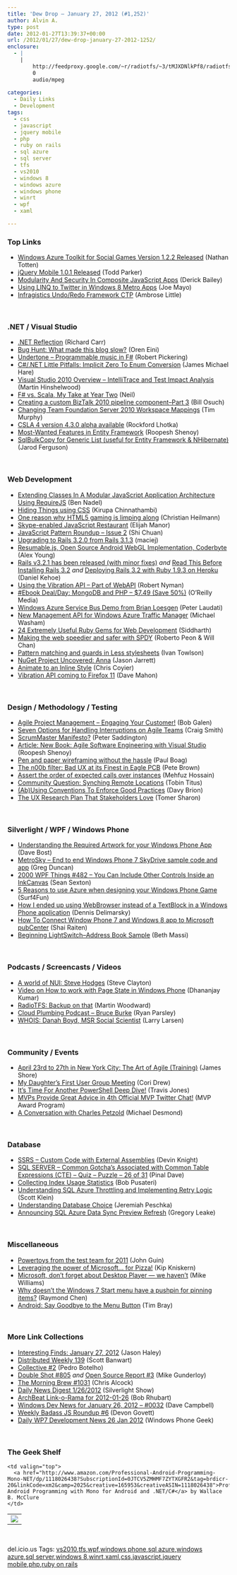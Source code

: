 ```yaml
---
title: 'Dew Drop – January 27, 2012 (#1,252)'
author: Alvin A.
type: post
date: 2012-01-27T13:39:37+00:00
url: /2012/01/27/dew-drop-january-27-2012-1252/
enclosure:
  - |
    |
        http://feedproxy.google.com/~r/radiotfs/~3/tMJXDNlkPf8/radiotfs_036.mp3
        0
        audio/mpeg
        
categories:
  - Daily Links
  - Development
tags:
  - css
  - javascript
  - jquery mobile
  - php
  - ruby on rails
  - sql azure
  - sql server
  - tfs
  - vs2010
  - windows 8
  - windows azure
  - windows phone
  - winrt
  - wpf
  - xaml

---
```

### <a name="top"></a>Top Links

  * [Windows Azure Toolkit for Social Games Version 1.2.2 Released][1] (Nathan Totten)
  * [jQuery Mobile 1.0.1 Released][2] (Todd Parker)
  * [Modularity And Security In Composite JavaScript Apps][3] (Derick Bailey)
  * [Using LINQ to Twitter in Windows 8 Metro Apps][4] (Joe Mayo)
  * [Infragistics Undo/Redo Framework CTP][5] (Ambrose Little)

&#160;

### <a name="dotnet"></a>.NET / Visual Studio

  * [.NET Reflection][6] (Richard Carr)
  * [Bug Hunt: What made this blog slow?][7] (Oren Eini)
  * [Undertone – Programmable music in F#][8] (Robert Pickering)
  * [C#/.NET Little Pitfalls: Implicit Zero To Enum Conversion][9] (James Michael Hare)
  * [Visual Studio 2010 Overview – IntelliTrace and Test Impact Analysis][10] (Martin Hinshelwood)
  * [F# vs. Scala, My Take at Year Two][11] (Neil)
  * [Creating a custom BizTalk 2010 pipeline component–Part 3][12] (Bill Osuch)
  * [Changing Team Foundation Server 2010 Workspace Mappings][13] (Tim Murphy)
  * [CSLA 4 version 4.3.0 alpha available][14] (Rockford Lhotka)
  * [Most-Wanted Features in Entity Framework][15] (Roopesh Shenoy)
  * [SqlBulkCopy for Generic List (useful for Entity Framework & NHibernate)][16] (Jarod Ferguson)

&#160;

### <a name="web"></a>Web Development

  * [Extending Classes In A Modular JavaScript Application Architecture Using RequireJS][17] (Ben Nadel)
  * [Hiding Things using CSS][18] (Kirupa Chinnathambi)
  * [One reason why HTML5 gaming is limping along][19] (Christian Heilmann)
  * [Skype-enabled JavaScript Restaurant][20] (Elijah Manor)
  * [JavaScript Pattern Roundup – Issue 2][21] (Shi Chuan)
  * <a href="http://dev.mensfeld.pl/2012/01/upgrading-to-rails-3-2-0-from-rails-3-1-3/" target="_blank">Upgrading to Rails 3.2.0 from Rails 3.1.3</a> (maciej)
  * [Resumable.js, Open Source Android WebGL Implementation, Coderbyte][22] (Alex Young)
  * [Rails v3.2.1 has been released (with minor fixes)][23] _and_ [Read This Before Installing Rails 3.2][24] _and_ [Deploying Rails 3.2 with Ruby 1.9.3 on Heroku][25] (Daniel Kehoe)
  * [Using the Vibration API – Part of WebAPI][26] (Robert Nyman)
  * <a href="http://feeds.oreilly.com/~r/oreilly/news/~3/7303jAxOw9I/0636920022381.do" target="_blank">#Ebook Deal/Day: MongoDB and PHP &#8211; $7.49 (Save 50%)</a> (O&#8217;Reilly Media)
  * [Windows Azure Service Bus Demo from Brian Loesgen][27] (Peter Laudati)
  * [New Management API for Windows Azure Traffic Manager][28] (Michael Washam)
  * [24 Extremely Useful Ruby Gems for Web Development][29] (Siddharth)
  * [Making the web speedier and safer with SPDY][30] (Roberto Peon & Will Chan)
  * [Pattern matching and guards in Less stylesheets][31] (Ivan Towlson)
  * [NuGet Project Uncovered: Anna][32] (Jason Jarrett)
  * [Animate to an Inline Style][33] (Chris Coyier)
  * [Vibration API coming to Firefox 11][34] (Dave Mahon)

&#160;

### <a name="design"></a>Design / Methodology / Testing

  * [Agile Project Management &#8211; Engaging Your Customer!][35] (Bob Galen)
  * [Seven Options for Handling Interruptions on Agile Teams][36] (Craig Smith)
  * [ScrumMaster Manifesto?][37] (Peter Saddington)
  * [Article: New Book: Agile Software Engineering with Visual Studio][38] (Roopesh Shenoy)
  * [Pen and paper wireframing without the hassle][39] (Paul Boag)
  * [The n00b filter: Bad UX at its Finest in Eagle PCB][40] (Pete Brown)
  * [Assert the order of expected calls over instances][41] (Mehfuz Hossain)
  * [Community Question: Synching Remote Locations][42] (Tobin Titus)
  * [(Ab)Using Conventions To Enforce Good Practices][43] (Davy Brion)
  * [The UX Research Plan That Stakeholders Love][44] (Tomer Sharon)

&#160;

### <a name="silverlight"></a>Silverlight / WPF / Windows Phone

  * [Understanding the Required Artwork for your Windows Phone App][45] (Dave Bost)
  * [MetroSky &#8211; End to end Windows Phone 7 SkyDrive sample code and app][46] (Greg Duncan)
  * <a href="http://wpf.2000things.com/2012/01/27/482-you-can-include-other-controls-inside-an-inkcanvas/" target="_blank">2000 WPF Things #482 – You Can Include Other Controls Inside an InkCanvas</a> (Sean Sexton)
  * [5 Reasons to use Azure when designing your Windows Phone Game][47] (Surf4Fun)
  * [How I ended up using WebBrowser instead of a TextBlock in a Windows Phone application][48] (Dennis Delimarsky)
  * [How To Connect Window Phone 7 and Windows 8 app to Microsoft pubCenter][49] (Shai Raiten)
  * [Beginning LightSwitch–Address Book Sample][50] (Beth Massi)

&#160;

### <a name="podcasts"></a>Podcasts / Screencasts / Videos

  * [A world of NUI: Steve Hodges][51] (Steve Clayton)
  * [Video on How to work with Page State in Windows Phone][52] (Dhananjay Kumar)
  * <a href="http://feedproxy.google.com/~r/radiotfs/~3/tMJXDNlkPf8/radiotfs_036.mp3" target="_blank">RadioTFS: Backup on that</a> (Martin Woodward)
  * <a href="http://feedproxy.google.com/~r/cloudPlumbing/~3/1KEqe7L6yRw/bruce-burke" target="_blank">Cloud Plumbing Podcast &#8211; Bruce Burke</a> (Ryan Parsley)
  * [WHOIS: Danah Boyd, MSR Social Scientist][53] (Larry Larsen)

&#160;

### <a name="events"></a>Community / Events

  * [April 23rd to 27th in New York City: The Art of Agile (Training)][54] (James Shore)
  * [My Daughter’s First User Group Meeting][55] (Cori Drew)
  * [It’s Time For Another PowerShell Deep Dive!][56] (Travis Jones)
  * [MVPs Provide Great Advice in 4th Official MVP Twitter Chat!][57] (MVP Award Program)
  * [A Conversation with Charles Petzold][58] (Michael Desmond)

&#160;

### <a name="sql"></a>Database

  * [SSRS &#8211; Custom Code with External Assemblies][59] (Devin Knight)
  * [SQL SERVER – Common Gotcha’s Associated with Common Table Expressions (CTE) – Quiz – Puzzle – 26 of 31][60] (Pinal Dave)
  * [Collecting Index Usage Statistics][61] (Bob Pusateri)
  * [Understanding SQL Azure Throttling and Implementing Retry Logic][62] (Scott Klein)
  * [Understanding Database Choice][63] (Jeremiah Peschka)
  * [Announcing SQL Azure Data Sync Preview Refresh][64] (Gregory Leake)

&#160;

### <a name="misc"></a>Miscellaneous

  * [Powertoys from the test team for 2011][65] (John Guin)
  * [Leveraging the power of Microsoft… for Pizza!][66] (Kip Kniskern)
  * [Microsoft, don&#8217;t forget about Desktop Player &#8212; we haven&#8217;t][67] (Mike Williams)
  * [Why doesn&#8217;t the Windows 7 Start menu have a pushpin for pinning items?][68] (Raymond Chen)
  * <a href="http://feedproxy.google.com/~r/blogspot/hsDu/~3/2N-PP9COf0M/say-goodbye-to-menu-button.html" target="_blank">Android: Say Goodbye to the Menu Button</a> (Tim Bray)

&#160;

### <a name="links"></a>More Link Collections

  * [Interesting Finds: January 27, 2012][69] (Jason Haley)
  * [Distributed Weekly 139][70] (Scott Banwart)
  * [Collective #2][71] (Pedro Botelho)
  * [Double Shot #805][72] _and_ [Open Source Report #3][73] (Mike Gunderloy)
  * [The Morning Brew #1031][74] (Chris Alcock)
  * [Daily News Digest 1/26/2012][75] (Silverlight Show)
  * [ArchBeat Link-o-Rama for 2012-01-26][76] (Bob Rhubart)
  * [Windows Dev News for January 26, 2012 &#8211; #0032][77] (Dave Campbell)
  * [Weekly Badass JS Roundup #6][78] (Devon Govett)
  * [Daily WP7 Development News 26 Jan 2012][79] (Windows Phone Geek)

&#160;

### <a name="shelf"></a>The Geek Shelf

<table border="0" cellspacing="0" cellpadding="0">
  <tr>
    <td>
      <img data-recalc-dims="1" decoding="async" src="https://i0.wp.com/ecx.images-amazon.com/images/I/51q-mwguPfL._SL160_.jpg?w=660" />
    </td>
    
    <td valign="top">
      <a href="http://www.amazon.com/Professional-Android-Programming-Mono-NET/dp/1118026438?SubscriptionId=0JTCV5ZMHMF7ZYTXGFR2&tag=brdicr-20&linkCode=xm2&camp=2025&creative=165953&creativeASIN=1118026438">Professional Android Programming with Mono for Android and .NET/C#</a> by Wallace B. McClure
    </td>
  </tr>
</table>

&#160;

<div style="padding-bottom: 0px; margin: 0px; padding-left: 0px; padding-right: 0px; display: inline; float: none; padding-top: 0px" id="scid:0767317B-992E-4b12-91E0-4F059A8CECA8:53dac64d-4769-4de3-8ac5-b2ad9879b246" class="wlWriterEditableSmartContent">
  del.icio.us Tags: <a href="http://del.icio.us/popular/vs2010" rel="tag">vs2010</a>,<a href="http://del.icio.us/popular/tfs" rel="tag">tfs</a>,<a href="http://del.icio.us/popular/wpf" rel="tag">wpf</a>,<a href="http://del.icio.us/popular/windows+phone" rel="tag">windows phone</a>,<a href="http://del.icio.us/popular/sql+azure" rel="tag">sql azure</a>,<a href="http://del.icio.us/popular/windows+azure" rel="tag">windows azure</a>,<a href="http://del.icio.us/popular/sql+server" rel="tag">sql server</a>,<a href="http://del.icio.us/popular/windows+8" rel="tag">windows 8</a>,<a href="http://del.icio.us/popular/winrt" rel="tag">winrt</a>,<a href="http://del.icio.us/popular/xaml" rel="tag">xaml</a>,<a href="http://del.icio.us/popular/css" rel="tag">css</a>,<a href="http://del.icio.us/popular/javascript" rel="tag">javascript</a>,<a href="http://del.icio.us/popular/jquery+mobile" rel="tag">jquery mobile</a>,<a href="http://del.icio.us/popular/php" rel="tag">php</a>,<a href="http://del.icio.us/popular/ruby+on+rails" rel="tag">ruby on rails</a>
</div>

 [1]: http://feedproxy.google.com/~r/ntotten/~3/Tt__2SWzu1U/
 [2]: http://jquerymobile.com/blog/2012/01/26/jquery-mobile-1-0-1-released/
 [3]: http://feedproxy.google.com/~r/LosTechies/~3/qu95KQaPUwk/
 [4]: http://geekswithblogs.net/WinAZ/archive/2012/01/26/using-linq-to-twitter-in-windows-8-metro-apps.aspx
 [5]: http://blogs.infragistics.com/blogs/ambrose_little/archive/2012/01/26/infragistics-undo-redo-framework-ctp.aspx
 [6]: http://feedproxy.google.com/~r/BlackwaspLatestAdditions/~3/c3lI8p-w0Dk/Reflection.aspx
 [7]: http://feedproxy.google.com/~r/AyendeRahien/~3/WTgxRBf_nh8/bug-hunt-what-made-this-blog-slow
 [8]: http://strangelights.com/blog/archive/2012/01/27/undertone-ndash-programmable-music-in-f.aspx
 [9]: http://feedproxy.google.com/~r/BlackRabbitCoder/~3/fvtu4JewFFM/c.net-little-pitfalls-implicit-zero-to-enum-conversion.aspx
 [10]: http://feedproxy.google.com/~r/MartinHinshelwood/~3/l7va4-aS0hA/
 [11]: http://techneilogy.blogspot.com/2012/01/f-vs-scala-my-take-at-year-two.html
 [12]: http://geekswithblogs.net/bosuch/archive/2012/01/26/creating-a-custom-biztalk-2010-pipeline-componentndashpart-3.aspx
 [13]: http://geekswithblogs.net/tmurphy/archive/2012/01/26/changing-team-foundation-server-2010-workspace-mappings.aspx
 [14]: http://www.lhotka.net/weblog/CSLA4Version430AlphaAvailable.aspx
 [15]: http://www.infoq.com/news/2012/01/ef-feature-requests
 [16]: http://feedproxy.google.com/~r/ElegantCode/~3/jm-hnEqVFoU/
 [17]: http://www.bennadel.com/blog/2320-Extending-Classes-In-A-Modular-JavaScript-Application-Architecture-Using-RequireJS.htm
 [18]: http://www.kirupa.com/html5/hiding_things_using_css.htm
 [19]: http://christianheilmann.com/2012/01/26/one-reason-why-html5-gaming-is-limping-along/
 [20]: http://www.elijahmanor.com/2012/01/skype-enabled-javascript-restaurant.html
 [21]: http://feedproxy.google.com/~r/highub-blog/~3/ofhXJRPuO70/
 [22]: http://feedproxy.google.com/~r/dailyjs/~3/cG2vmgap_ek/resumable-android-webgl-coderbyte
 [23]: http://feedproxy.google.com/~r/Rubyflow/~3/jmmw8ddqpkg/7114-rails-v3-2-1-has-been-released-with-minor-fixes
 [24]: http://railsapps.github.com/installing-rails.html
 [25]: http://feedproxy.google.com/~r/Rubyflow/~3/UgJAnfoPxHE/7116-deploying-rails-3-2-with-ruby-1-9-3-on-heroku
 [26]: http://hacks.mozilla.org/2012/01/using-the-vibrator-api-part-of-webapi/
 [27]: http://feedproxy.google.com/~r/peterlau/~3/lr4OMZlSvHc/windows-azure-service-bus-demo-from-brian-loesgen.aspx
 [28]: http://blogs.msdn.com/b/windowsazure/archive/2012/01/26/new-management-api-for-windows-azure-traffic-manager.aspx
 [29]: http://feedproxy.google.com/~r/nettuts/~3/TQXIcZXrplk/
 [30]: http://blog.chromium.org/2012/01/making-web-speedier-and-safer-with-spdy.html
 [31]: http://www.mindscapehq.com/blog/index.php/2012/01/26/pattern-matching-and-guards-in-less-stylesheets/
 [32]: http://feedproxy.google.com/~r/ElegantCode/~3/EeeojDFiCFo/
 [33]: http://css-tricks.com/animate-to-an-inline-style/
 [34]: http://feedproxy.google.com/~r/AjaxBestiary/~3/I1ClbLa4S8k/
 [35]: http://blog.matrixresources.com/blog/agile-project-management-engaging-your-customer
 [36]: http://www.infoq.com/news/2012/01/options-handling-interruptions
 [37]: http://feedproxy.google.com/~r/agilescout/~3/7i45x466MWM/
 [38]: http://www.infoq.com/articles/agile-software-visual-studio
 [39]: http://boagworld.com/tumblog/pen-and-paper-wireframing-without-the-hassle/
 [40]: http://feedproxy.google.com/~r/PeteBrown/~3/a5Pb2Q2n6uQ/the-n00b-filter-bad-ux-at-its-finest-in-eagle-pcb
 [41]: http://feedproxy.google.com/~r/burncsharp/~3/bQUv4DOgqBw/assert-the-order-of-expected-calls-over-instances.aspx
 [42]: http://feedproxy.google.com/~r/TobinT/~3/p_at97ZA2bE/
 [43]: http://feedproxy.google.com/~r/davybrion/~3/flTvNIlkmus/
 [44]: http://www.smashingmagazine.com/2012/01/26/the-ux-research-plan-that-stakeholders-love/
 [45]: http://feedproxy.google.com/~r/DaveBost/~3/Uw8-joeaDdE/
 [46]: http://coolthingoftheday.blogspot.com/2012/01/metrosky-end-to-end-windows-phone-7.html
 [47]: http://feedproxy.google.com/~r/BuildingGamesBasedOnSilverlightAndExpressions/~3/BzSbLQAoPC8/5-reasons-to-use-azure-when-designing-your-windows-phone-game.aspx
 [48]: http://feeds.dzone.com/~r/zones/dotnet/~3/dGwHmxtfLKs/how-i-ended-using-webbrowser
 [49]: http://feedproxy.google.com/~r/ShaiRaiten/~3/U_LVLpqSmwE/how-to-connect-window-phone-7-and-windows-8-app-to-microsoft-pubcenter.aspx
 [50]: http://blogs.msdn.com/b/bethmassi/archive/2012/01/26/beginning-lightswitch-address-book-sample.aspx
 [51]: http://blogs.technet.com/b/next/archive/2012/01/26/a-world-of-nui-steve-hodges.aspx
 [52]: http://debugmode.net/2012/01/26/video-on-how-to-work-with-page-state-in-windows-phone/
 [53]: http://channel9.msdn.com/Blogs/WHOIS/WHOIS-Danah-Boyd-MSR-Social-Scientist
 [54]: http://jamesshore.com/Calendar/2012-04-23.html
 [55]: http://truncatedcodr.wordpress.com/2012/01/26/my-daughters-first-user-group-meeting/
 [56]: http://blogs.msdn.com/b/powershell/archive/2012/01/27/it-s-time-for-another-powershell-deep-dive.aspx
 [57]: http://blogs.msdn.com/b/mvpawardprogram/archive/2012/01/26/mvps-provide-great-advice-in-4th-official-mvp-twitter-chat.aspx
 [58]: http://blogs.msdn.com/b/msdnmagazine/archive/2012/01/26/10260983.aspx
 [59]: http://www.sqlservercentral.com/blogs/dknight/2012/01/26/ssrs-custom-code-with-external-assemblies/
 [60]: http://blog.sqlauthority.com/2012/01/27/sql-server-common-gotchas-associated-with-common-table-expressions-cte-quiz-puzzle-26-of-31/
 [61]: http://feedproxy.google.com/~r/sqlserverpedia/~3/H6pRQQWXGYM/
 [62]: http://geekswithblogs.net/ScottKlein/archive/2012/01/26/understanding-sql-azure-throttling-and-implementing-retry-logic.aspx
 [63]: http://feedproxy.google.com/~r/BrentOzar-SqlServerDba/~3/KQKXPqCgq8Q/
 [64]: http://blogs.msdn.com/b/windowsazure/archive/2012/01/26/announcing-sql-azure-data-sync-preview-refresh.aspx
 [65]: http://blogs.msdn.com/b/johnguin/archive/2012/01/26/powertoys-from-the-test-team-for-2011.aspx
 [66]: http://feedproxy.google.com/~r/liveside/~3/VMonY5umbaY/
 [67]: http://feeds.betanews.com/~r/bn/~3/byiOzPQ7fMA/
 [68]: http://blogs.msdn.com/b/oldnewthing/archive/2012/01/26/10260688.aspx
 [69]: http://jasonhaley.com/blog/post.aspx?id=0fb95c93-2edb-4ae7-a0ca-f5a36639409f
 [70]: http://feedproxy.google.com/~r/roguetechnology/~3/R98BLB8LGUI/
 [71]: http://tympanus.net/codrops/collective/collective-2/
 [72]: http://afreshcup.com/home/2012/1/27/double-shot-805.html
 [73]: http://afreshcup.com/home/2012/1/27/open-source-report-3.html
 [74]: http://feedproxy.google.com/~r/ReflectivePerspective/~3/Zf-cOECUtyU/
 [75]: http://feedproxy.google.com/~r/silverlightshow/~3/UCUW9c5761g/Daily-News-Digest-1-26-2012.aspx
 [76]: http://feedproxy.google.com/~r/brhubartOTN/~3/RhyUUmYe7Ss/archbeat_link_o_rama_for67
 [77]: http://www.windowsdevnews.com/Blogs.aspx?ID=53
 [78]: http://badassjs.com/post/16525690481
 [79]: http://feedproxy.google.com/~r/Windowsphonegeek/~3/Fogjfal7Xy4/daily-wp7-development-news-26-jan-2012